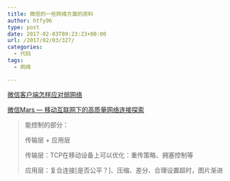 ```yaml
---
title: 微信的一些网络方面的资料
author: htfy96
type: post
date: 2017-02-03T09:23:23+00:00
url: /2017/02/03/327/
categories:
  - 代码
tags:
  - 网络

---
```

[微信客户端怎样应对弱网络][1]

[微信Mars — 移动互联网下的高质量网络连接探索][2]

> 能控制的部分：
> 
> 传输层 + 应用层
> 
> 传输层：TCP在移动设备上可以优化：重传策略、拥塞控制等
> 
> 应用层：复合连接[是否公平？]、压缩、差分、合理设置超时，图片渐进

&nbsp;

 [1]: https://github.com/WeMobileDev/article/blob/master/%E5%BE%AE%E4%BF%A1%E5%AE%A2%E6%88%B7%E7%AB%AF%E6%80%8E%E6%A0%B7%E5%BA%94%E5%AF%B9%E5%BC%B1%E7%BD%91%E7%BB%9C.pdf
 [2]: https://github.com/WeMobileDev/article/blob/master/%E5%BE%AE%E4%BF%A1Mars%20%E2%80%94%20%E7%A7%BB%E5%8A%A8%E4%BA%92%E8%81%94%E7%BD%91%E4%B8%8B%E7%9A%84%E9%AB%98%E8%B4%A8%E9%87%8F%E7%BD%91%E7%BB%9C%E8%BF%9E%E6%8E%A5%E6%8E%A2%E7%B4%A2.pdf